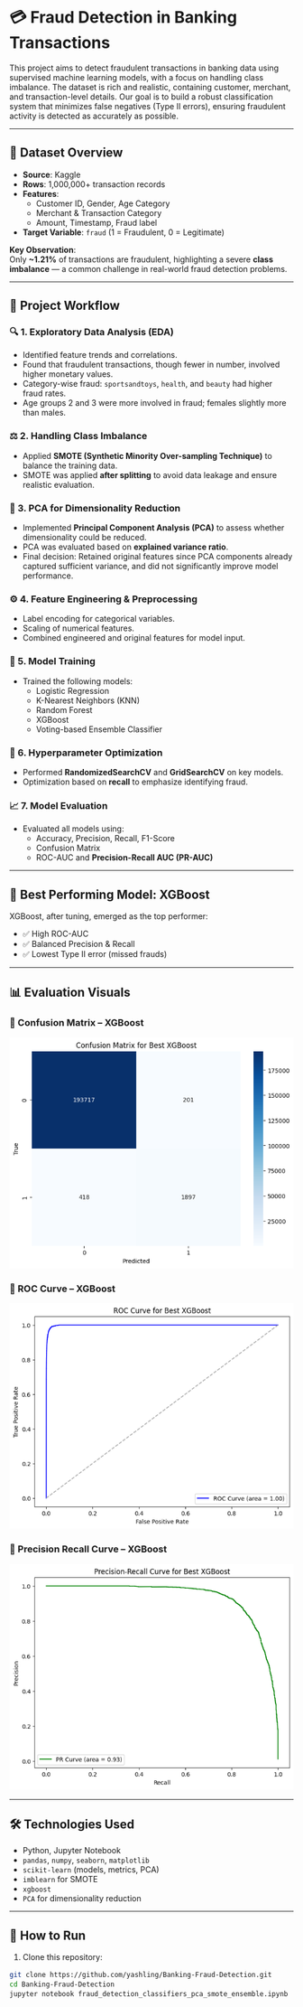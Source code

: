 # 💳 Fraud Detection in Banking Transactions

This project aims to detect fraudulent transactions in banking data using supervised machine learning models, with a focus on handling class imbalance. The dataset is rich and realistic, containing customer, merchant, and transaction-level details. Our goal is to build a robust classification system that minimizes false negatives (Type II errors), ensuring fraudulent activity is detected as accurately as possible.

---

## 📂 Dataset Overview

- **Source**: Kaggle
- **Rows**: 1,000,000+ transaction records
- **Features**:
  - Customer ID, Gender, Age Category
  - Merchant & Transaction Category
  - Amount, Timestamp, Fraud label
- **Target Variable**: `fraud` (1 = Fraudulent, 0 = Legitimate)

**Key Observation**:  
Only **~1.21%** of transactions are fraudulent, highlighting a severe **class imbalance** — a common challenge in real-world fraud detection problems.

---

## 🧪 Project Workflow

### 🔍 1. Exploratory Data Analysis (EDA)
- Identified feature trends and correlations.
- Found that fraudulent transactions, though fewer in number, involved higher monetary values.
- Category-wise fraud: `sportsandtoys`, `health`, and `beauty` had higher fraud rates.
- Age groups 2 and 3 were more involved in fraud; females slightly more than males.

### ⚖️ 2. Handling Class Imbalance
- Applied **SMOTE (Synthetic Minority Over-sampling Technique)** to balance the training data.
- SMOTE was applied **after splitting** to avoid data leakage and ensure realistic evaluation.

### 🧪 3. PCA for Dimensionality Reduction
- Implemented **Principal Component Analysis (PCA)** to assess whether dimensionality could be reduced.
- PCA was evaluated based on **explained variance ratio**.
- Final decision: Retained original features since PCA components already captured sufficient variance, and did not significantly improve model performance.

### ⚙️ 4. Feature Engineering & Preprocessing
- Label encoding for categorical variables.
- Scaling of numerical features.
- Combined engineered and original features for model input.

### 🤖 5. Model Training
- Trained the following models:
  - Logistic Regression
  - K-Nearest Neighbors (KNN)
  - Random Forest
  - XGBoost
  - Voting-based Ensemble Classifier

### 🔧 6. Hyperparameter Optimization
- Performed **RandomizedSearchCV** and **GridSearchCV** on key models.
- Optimization based on **recall** to emphasize identifying fraud.

### 📈 7. Model Evaluation
- Evaluated all models using:
  - Accuracy, Precision, Recall, F1-Score
  - Confusion Matrix
  - ROC-AUC and **Precision-Recall AUC (PR-AUC)**

---

## 🧠 Best Performing Model: XGBoost

XGBoost, after tuning, emerged as the top performer:

- ✅ High ROC-AUC
- ✅ Balanced Precision & Recall
- ✅ Lowest Type II error (missed frauds)

---

## 📊 Evaluation Visuals



### 🔹 Confusion Matrix – XGBoost
![XGBoost Confusion Matrix](625f5092-b864-4029-aa42-7aaa0b3f650d.png)

### 🔹 ROC Curve – XGBoost
![XGBoost ROC Curve](2d2b05e1-0101-46a9-82e3-eeebb678cd17.png)

### 🔹 Precision Recall Curve – XGBoost
![XGBoost Confusion Matrix](24fe0089-9983-4862-9073-e609690f8169.png)

---

## 🛠 Technologies Used

- Python, Jupyter Notebook
- `pandas`, `numpy`, `seaborn`, `matplotlib`
- `scikit-learn` (models, metrics, PCA)
- `imblearn` for SMOTE
- `xgboost`
- `PCA` for dimensionality reduction

---

## 🚀 How to Run

1. Clone this repository:
```bash
git clone https://github.com/yashling/Banking-Fraud-Detection.git
cd Banking-Fraud-Detection
jupyter notebook fraud_detection_classifiers_pca_smote_ensemble.ipynb
